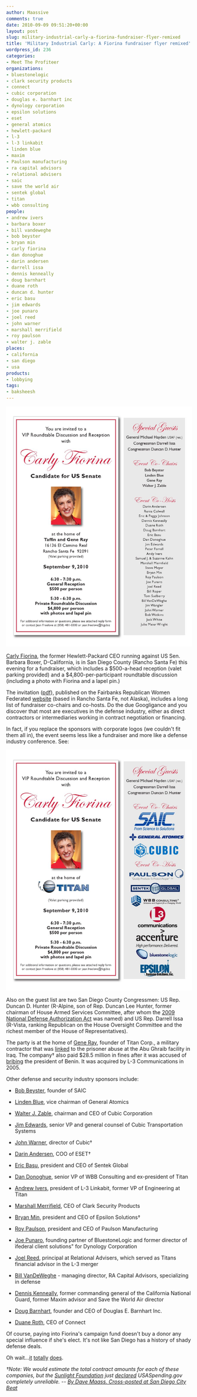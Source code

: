 ```yaml
---
author: Maassive
comments: true
date: 2010-09-09 09:51:20+00:00
layout: post
slug: military-industrial-carly-a-fiorina-fundraiser-flyer-remixed
title: 'Military Industrial Carly: A Fiorina fundraiser flyer remixed'
wordpress_id: 236
categories:
- Meet The Profiteer
organizations:
- bluestonelogic
- clark security products
- connect
- cubic corporation
- douglas e. barnhart inc
- dynology corporation
- epsilon solutions
- eset
- general atomics
- hewlett-packard
- l-3
- l-3 linkabit
- linden blue
- maxim
- Paulson manufacturing
- ra capital advisors
- relational advisers
- saic
- save the world air
- sentek global
- titan
- wbb consulting
people:
- andrew ivers
- barbara boxer
- bill vandeweghe
- bob beyster
- bryan min
- carly fiorina
- dan donoghue
- darin andersen
- darrell issa
- dennis kenneally
- doug barnhart
- duane roth
- duncan d. hunter
- eric basu
- jim edwards
- joe punaro
- joel reed
- john warner
- marshall merrifield
- roy paulson
- walter j. zable
places:
- california
- san diego
- usa
products:
- lobbying
tags:
- baksheesh
---
```


[![](/images/2010/09/Sept9_Carly_Fiorina_Invitation.jpg)](/images/2010/09/Sept9_Carly_Fiorina_Invitation.jpg)

[Carly ](http://www.carlyforca.com/)[Fiorina](http://www.carlyforca.com/), the former Hewlett-Packard CEO running against US Sen. Barbara Boxer, D-California, is in San Diego County (Rancho Santa Fe) this evening for a fundraiser, which includes a $500-a-head reception (valet parking provided) and a $4,800-per-participant roundtable discussion (including a photo with Fiorina and a lapel pin.)

The invitation ([pdf](http://sdcitybeat.files.wordpress.com/2010/09/sept9_carly_fiorina_invitation.pdf)), published on the Fairbanks Republican Women Federated [website](http://www.frwf.org/) (based in Rancho Santa Fe, not Alaska), includes a long list of fundraiser co-chairs and co-hosts. Do the due Googligance and you discover that most are executives in the defense industry, either as direct contractors or intermediaries working in contract negotiation or financing.

In fact, if you replace the sponsors with corporate logos (we couldn't fit them all in), the event seems less like a fundraiser and more like a defense industry conference. See:


<!-- more -->
[![](/images/2010/09/Fiorina_Invitation-Contractors.jpg)](/images/2010/09/Fiorina_Invitation-Contractors.jpg)


Also on the guest list are two San Diego County Congressmen: US Rep. Duncan D. Hunter (R-Alpine, son of Rep. Duncan Lee Hunter, former chairman of House Armed Services Committee, after whom the [2009 National Defense Authorization Act](http://www.govtrack.us/congress/bill.xpd?bill=h110-5658) was named) and US Rep. Darrell Issa (R-Vista, ranking Republican on the House Oversight Committee and the richest member of the House of Representatives).

The party is at the home of [Gene Ray](http://www.phys.utk.edu/xsections/xsections_S2002_ray.htm), founder of Titan Corp., a military contractor that was [linked](http://www.corpwatch.org/article.php?id=11285) to the prisoner abuse at the Abu Ghraib facility in Iraq. The company† also paid $28.5 million in fines after it was accused of [bribing](http://www.nytimes.com/2005/03/02/business/02titan.html) the president of Benin. It was acquired by L-3 Communications in 2005.

Other defense and security industry sponsors include:



	
  * [Bob Beyster](http://www.saic.com/about/profile.html), founder of SAIC

	
  * [Linden Blue](http://projects.publicintegrity.org/powertrips/report.aspx?aid=170), vice chairman of General Atomics

	
  * [Walter J. Zable](http://www.cubic.com/corp1/aboutcubic/leadership/Walter_J_Zable.html), chairman and CEO of Cubic Corporation

	
  * [Jim Edwards](http://cts.cubic.com/AboutUs/Leadership/CubicTransportationSystemsWorldwide/JimEdwards/tabid/488/language/en-US/Default.aspx), senior VP and general counsel of Cubic Transportation Systems

	
  * [John Warner](http://www.cubic.com/corp1/news/pr/2007/Cubic_Board_of_Directors_news.html), director of Cubic†

	
  * [Darin Andersen](http://www.eset.com/press-center/article/department-of-homeland-security-secretary-janet-napolitano-gives-national-honor-to-esets-securing-our-ecity/7624), COO of ESET†

	
  * [Eric Basu](http://www.sentekconsulting.com/about/ebasu.php), president and CEO of Sentek Global

	
  * [Dan Donoghue](http://www.wbbinc.com/bio-daniel-donoghue.html), senior VP of WBB Consulting and ex-president of Titan

	
  * [Andrew Ivers](http://www.l3linkabit.com/), president of L-3 Linkabit, former VP of Engineering at Titan

	
  * [Marshall Merrifield](http://www.sddt.com/news/article.cfm?SourceCode=20091230crau), CEO of Clark Security Products

	
  * [Bryan Min](http://www.epsilonsystems.com/bio_min.aspx), president and CEO of Epsilon Solutions†

	
  * [Roy Paulson](http://www.paulsonmfg.com/), president and CEO of Paulson Manufacturing

	
  * [Joe Punaro](http://bluestonelogic.com/about_bsl/bsl_team/punaro-bio/), founding partner of BluestoneLogic and former director of ìfederal client solutions" for Dynology Corporation

	
  * [Joel Reed](http://www.raca.com/executiveteam_principals.html), principal at Relational Advisers, which served as Titans financial advisor in the L-3 merger

	
  * [Bill VanDeWeghe](http://www.raca.com/executiveteam_directors.html) - managing director, RA Capital Advisors, specializing in defense

	
  * [Dennis Kenneally](http://gov.ca.gov/press-release/1766/), former commanding general of the California National Guard, former Maxim advisor and Save the World Air director

	
  * [Doug Barnhart](http://constructoragc.construction.com/mag/2008_3-4/features/0803-26_AGC.asp), founder and CEO of Douglas E. Barnhart Inc.

	
  * [Duane Roth](http://www.connect.org/programs/isns/), CEO of Connect


Of course, paying into Fiorina's campaign fund doesn't buy a donor any special influence if she's elect. It's not like San Diego has a history of shady defense deals.

Oh wait...[it](http://www.usatoday.com/news/washington/2005-11-29-cunningham-case_x.htm) [totally](http://legacy.signonsandiego.com/news/politics/cunningham/index.html) [does](http://docs.google.com/viewer?a=v&q=cache:fJrGRiQ6xOoJ:www.citizensforethics.org/node/45607+duncan+hunter+earmarks&hl=en&gl=us&pid=bl&srcid=ADGEESh-vMgGG3-CG3VwqmT4GFeZMvkTliw4CyOYVOi3HoncjBEbdB-QuWw8l63LLtulvYESno8fi9B6drB-qZvO0YjdFVctBvOmP36I8dXXoz54JDBMQ3i6ncfQ2lIRjCxGwgDCRjQx&sig=AHIEtbTDsQA55nqwX4lUxJdZvB0Jnvjp1Q).

_†Note: We would estimate the total contract amounts for each of these companies, but the _[_Sunlight Foundation_](http://sunlightfoundation.com/clearspending/)_ just _[_declared_](http://thehill.com/blogs/hillicon-valley/technology/117669-sunlight-federal-spending-data-is-qbrokenq)_ USASpending.gov completely unreliable._
_--_
_[By Dave Maass. Cross-posted at San Diego City Beat](http://lastblogonearth.com/2010/09/09/carly-does-defense/)_
